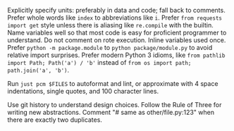 Explicitly specify units: preferably in data and code; fall back to comments. Prefer whole words
like `index` to abbreviations like `i`. Prefer `from requests import get` style unless there is
aliasing like `re.compile` with the builtin. Name variables well so that most code is easy for
proficient programmer to understand. Do not comment on rote execution. Inline variables used once.
Prefer `python -m package.module` to `python package/module.py` to avoid relative import surprises.
Prefer modern Python 3 idioms, like `from pathlib import Path; Path('a') / 'b'` instead of
`from os import path; path.join('a', 'b')`.

Run `just pcm $FILES` to autoformat and lint, or approximate with 4 space indentations, single
quotes, and 100 character lines.

Use git history to understand design choices. Follow the Rule of Three for writing new abstractions.
Comment "# same as other/file.py:123" when there are exactly two duplicates.
